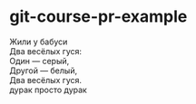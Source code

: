 # git-course-pr-example

<!-- Первому зашедшему: тут странные знаки в коные строки. Надо поправить. И отформатировать стишки как код. Этот комментарий потом убрать. -->

Жили у бабуси  
Два весёлых гуся:  
Один — серый,  
Другой — белый,  
Два весёлых гуся.  
дурак просто дурак

